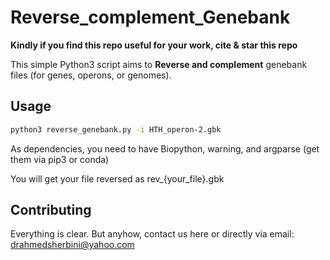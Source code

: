 # Reverse_complement_Genebank
**Kindly if you find this repo useful for your work, cite & star this repo**

This simple Python3 script aims to **Reverse and complement** genebank files (for genes, operons, or genomes).

## Usage

```bash
python3 reverse_genebank.py -i HTH_operon-2.gbk
```
As dependencies, you need to have Biopython, warning, and argparse (get them via pip3 or conda)

You will get your file reversed as rev_{your_file}.gbk

## Contributing
Everything is clear. But anyhow, contact us here or directly via email: drahmedsherbini@yahoo.com

